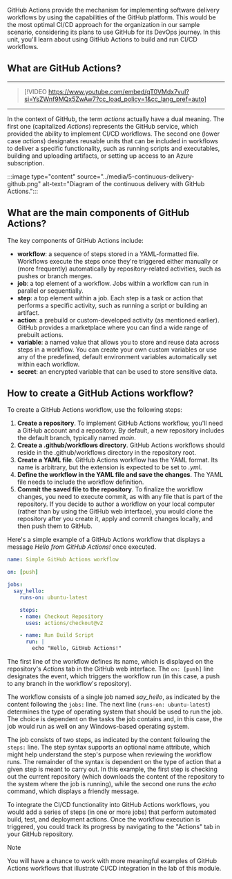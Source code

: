 GitHub Actions provide the mechanism for implementing software delivery workflows by using the capabilities of the GitHub platform. This would be the most optimal CI/CD approach for the organization in our sample scenario, considering its plans to use GitHub for its DevOps journey. In this unit, you'll learn about using GitHub Actions to build and run CI/CD workflows.

## What are GitHub Actions?

---
> [!VIDEO https://www.youtube.com/embed/qT0VMdx7vuI?si=YsZWnf9MQx5ZwAw7?cc_load_policy=1&cc_lang_pref=auto]
---

In the context of GitHub, the term *actions* actually have a dual meaning. The first one (capitalized *Actions*) represents the GitHub service, which provided the ability to implement CI/CD workflows. The second one (lower case *actions*) designates reusable units that can be included in workflows to deliver a specific functionality, such as running scripts and executables, building and uploading artifacts, or setting up access to an Azure subscription.

:::image type="content" source="../media/5-continuous-delivery-github.png" alt-text="Diagram of the continuous delivery with GitHub Actions.":::

## What are the main components of GitHub Actions?

The key components of GitHub Actions include:

- **workflow**: a sequence of steps stored in a YAML-formatted file. Workflows execute the steps once they're triggered either manually or (more frequently) automatically by repository-related activities, such as pushes or branch merges.
- **job**: a top element of a workflow. Jobs within a workflow can run in parallel or sequentially.
- **step**: a top element within a job. Each step is a task or action that performs a specific activity, such as running a script or building an artifact.
- **action**: a prebuild or custom-developed activity (as mentioned earlier). GitHub provides a marketplace where you can find a wide range of prebuilt actions.
- **variable**: a named value that allows you to store and reuse data across steps in a workflow. You can create your own custom variables or use any of the predefined, default environment variables automatically set within each workflow.
- **secret**: an encrypted variable that can be used to store sensitive data.

## How to create a GitHub Actions workflow?

To create a GitHub Actions workflow, use the following steps:

1. **Create a repository**. To implement GitHub Actions workflow, you'll need a GitHub account and a repository. By default, a new repository includes the default branch, typically named *main*.
1. **Create a .github/workflows directory**. GitHub Actions workflows should reside in the .github/workflows directory in the repository root.
1. **Create a YAML file**. GitHub Actions workflow has the YAML format. Its name is arbitrary, but the extension is expected to be set to *.yml*.
1. **Define the workflow in the YAML file and save the changes**. The YAML file needs to include the workflow definition.
1. **Commit the saved file to the repository**. To finalize the workflow changes, you need to execute commit, as with any file that is part of the repository.
If you decide to author a workflow on your local computer (rather than by using the GitHub web interface), you would clone the repository after you create it, apply and commit changes locally, and then push them to GitHub.

Here's a simple example of a GitHub Actions workflow that displays a message *Hello from GitHub Actions!* once executed.

```yml
name: Simple GitHub Actions workflow

on: [push]

jobs:
  say_hello:
    runs-on: ubuntu-latest

    steps:
    - name: Checkout Repository
      uses: actions/checkout@v2

    - name: Run Build Script
      run: |
        echo "Hello, GitHub Actions!"
```

The first line of the workflow defines its name, which is displayed on the repository's *Actions* tab in the GitHub web interface. The `on: [push]` line designates the event, which triggers the workflow run (in this case, a push to any branch in the workflow's repository).

The workflow consists of a single job named *say_hello*, as indicated by the content following the `jobs:` line. The next line (`runs-on: ubuntu-latest`) determines the type of operating system that should be used to run the job. The choice is dependent on the tasks the job contains and, in this case, the job would run as well on any Windows-based operating system.

The job consists of two steps, as indicated by the content following the `steps:` line. The step syntax supports an optional name attribute, which might help understand the step's purpose when reviewing the workflow runs. The remainder of the syntax is dependent on the type of action that a given step is meant to carry out. In this example, the first step is checking out the current repository (which downloads the content of the repository to the system where the job is running), while the second one runs the *echo* command, which displays a friendly message.

To integrate the CI/CD functionality into GitHub Actions workflows, you would add a series of steps (in one or more jobs) that perform automated build, test, and deployment actions. Once the workflow execution is triggered, you could track its progress by navigating to the "Actions" tab in your GitHub repository.

> [!NOTE]
> You will have a chance to work with more meaningful examples of GitHub Actions workflows that illustrate CI/CD integration in the lab of this module.
